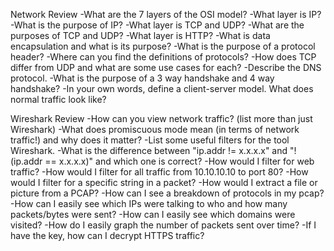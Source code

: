 Network Review
-What are the 7 layers of the OSI model?
-What layer is IP?
-What is the purpose of IP?
-What layer is TCP and UDP?
-What are the purposes of TCP and UDP?
-What layer is HTTP?
-What is data encapsulation and what is its purpose?
-What is the purpose of a protocol header?
-Where can you find the definitions of protocols?
-How does TCP differ from UDP and what are some use cases for each?
-Describe the DNS protocol.
-What is the purpose of a 3 way handshake and 4 way handshake?
-In your own words, define a client-server model. What does normal traffic look like?

Wireshark Review
-How can you view network traffic? (list more than just Wireshark)
-What does promiscuous mode mean (in terms of network traffic!) and why does it matter?
-List some useful filters for the tool Wireshark.
-What is the difference between "ip.addr != x.x.x.x" and "!(ip.addr == x.x.x.x)" and which one is correct?
-How would I filter for web traffic?
-How would I filter for all traffic from 10.10.10.10 to port 80?
-How would I filter for a specific string in a packet?
-How would I extract a file or picture from a PCAP?
-How can I see a breakdown of protocols in my pcap?
-How can I easily see which IPs were talking to who and how many packets/bytes were sent?
-How can I easily see which domains were visited?
-How do I easily graph the number of packets sent over time?
-If I have the key, how can I decrypt HTTPS traffic?
